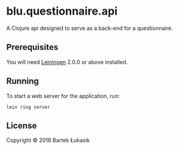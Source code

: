 # blu.questionnaire.api

A Clojure api designed to serve as a back-end for a questionnaire.

## Prerequisites

You will need [Leiningen][] 2.0.0 or above installed.

[leiningen]: https://github.com/technomancy/leiningen

## Running

To start a web server for the application, run:

    lein ring server

## License

Copyright © 2018 Bartek Łukasik
